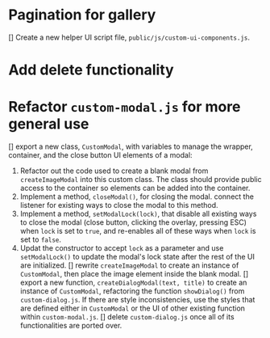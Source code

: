 # Pagination for gallery
[] Create a new helper UI script file, `public/js/custom-ui-components.js`.
# Add delete functionality 
# Refactor `custom-modal.js` for more general use
[] export a new class, `CustomModal`, with variables to manage the wrapper, container, and the close button UI elements of a modal:
1. Refactor out the code used to create a blank modal from `createImageModal` into this custom class. The class should provide public access to the container so elements can be added into the container.
2. Implement a method, `closeModal()`, for closing the modal. connect the listener for existing ways to close the modal to this method.
3. Implement a method, `setModalLock(lock)`, that disable all existing ways to close the modal (close button, clicking the overlay, pressing ESC) when `lock` is set to `true`, and re-enables all of these ways when `lock` is set to `false`.
4. Updat the constructor to accept `lock` as a parameter and use `setModalLock()` to update the modal's lock state after the rest of the UI are initialized.
[] rewrite `createImageModal` to create an instance of `CustomModal`, then place the image element inside the blank modal.
[] export a new function, `createDialogModal(text, title)` to create an instance of `CustomModal`, refactoring the function `showDialog()` from `custom-dialog.js`. If there are style inconsistencies, use the styles that are defined either in `CustomModal` or the UI of other existing function within `custom-modal.js`.
[] delete `custom-dialog.js` once all of its functionalities are ported over.
